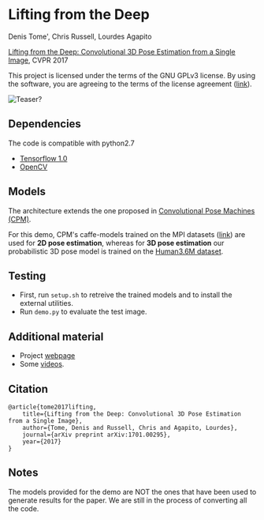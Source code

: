 # Lifting from the Deep
Denis Tome', Chris Russell, Lourdes Agapito

[Lifting from the Deep: Convolutional 3D Pose Estimation from a Single Image](https://arxiv.org/abs/1701.00295), CVPR 2017

This project is licensed under the terms of the GNU GPLv3 license. By using the software, you are agreeing to the terms of the license agreement ([link](https://github.com/DenisTome/Lifting-from-the-Deep-release/blob/master/LICENSE)).

![Teaser?](https://github.com/DenisTome/Lifting-from-the-Deep-release/blob/master/images/teaser-github.png)
## Dependencies

The code is compatible with python2.7
- [Tensorflow 1.0](https://www.tensorflow.org/)
- [OpenCV](http://opencv.org/)

## Models

The architecture extends the one proposed in [Convolutional Pose Machines (CPM)](https://github.com/shihenw/convolutional-pose-machines-release).

For this demo, CPM's caffe-models trained on the MPI datasets ([link](https://github.com/shihenw/convolutional-pose-machines-release/tree/master/model)) are used for **2D pose estimation**, whereas for **3D pose estimation** our probabilistic 3D pose model is trained on the [Human3.6M dataset](http://vision.imar.ro/human3.6m/description.php).

## Testing
- First, run `setup.sh` to retreive the trained models and to install the external utilities.
- Run `demo.py` to evaluate the test image.

## Additional material
- Project [webpage](http://visual.cs.ucl.ac.uk/pubs/liftingFromTheDeep/)
- Some [videos](https://youtu.be/tKfkGttx0qs).

## Citation

	@article{tome2017lifting,
	    title={Lifting from the Deep: Convolutional 3D Pose Estimation from a Single Image},
	    author={Tome, Denis and Russell, Chris and Agapito, Lourdes},
	    journal={arXiv preprint arXiv:1701.00295},
	    year={2017}
	}

## Notes

The models provided for the demo are NOT the ones that have been used to generate results for the paper. We are still in the process of converting all the code.
